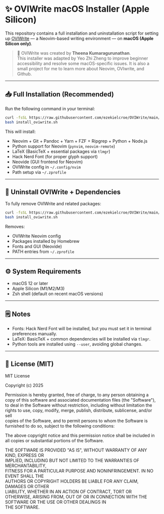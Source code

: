 # ✨ OVIWrite macOS Installer (Apple Silicon)

This repository contains a full installation and uninstallation script for setting up [OVIWrite](https://github.com/MiragianCycle/OVIWrite) — a Neovim-based writing environment — on **macOS (Apple Silicon only)**.

> 🧠 OVIWrite was created by **Theena Kumaragurunathan**.  
> This installer was adapted by Yeo Zhi Zheng to improve beginner accessibility and resolve some macOS-specific issues. It is also a small project for me to learn more about Neovim, OVIwrite, and Github.

---

## 📥 Full Installation (Recommended)

Run the following command in your terminal:

```bash
curl -fsSL https://raw.githubusercontent.com/ezekielcroe/OVIWrite/main/macos-installers/install_oviwrite.sh -o install_oviwrite.sh
bash install_oviwrite.sh
```

This will install:

- Neovim + Git + Pandoc + Yarn + FZF + Ripgrep + Python + Node.js
- Python support for Neovim (`pynvim`, `neovim-remote`)
- LaTeX (BasicTeX + essential packages via `tlmgr`)
- Hack Nerd Font (for proper glyph support)
- Neovide (GUI frontend for Neovim)
- OVIWrite config in `~/.config/nvim`
- Path setup via `~/.zprofile`

---

## 🧹 Uninstall OVIWrite + Dependencies

To fully remove OVIWrite and related packages:

```bash
curl -fsSL https://raw.githubusercontent.com/ezekielcroe/OVIWrite/main/macos-installers/uninstall_oviwrite.sh -o uninstall_oviwrite.sh
bash install_oviwrite.sh
```

Removes:

- OVIWrite Neovim config
- Packages installed by Homebrew
- Fonts and GUI (Neovide)
- PATH entries from `~/.zprofile`

---

## ⚙️ System Requirements

- macOS 12 or later
- Apple Silicon (M1/M2/M3)
- Zsh shell (default on recent macOS versions)

---

## 🗒 Notes

- Fonts: Hack Nerd Font will be installed, but you must set it in terminal preferences manually.
- LaTeX: BasicTeX + common dependencies will be installed via `tlmgr`.
- Python tools are installed using `--user`, avoiding global changes.

---

## 📄 License (MIT)

MIT License

Copyright (c) 2025

Permission is hereby granted, free of charge, to any person obtaining a copy
of this software and associated documentation files (the "Software"), to deal
in the Software without restriction, including without limitation the rights
to use, copy, modify, merge, publish, distribute, sublicense, and/or sell     
copies of the Software, and to permit persons to whom the Software is         
furnished to do so, subject to the following conditions:                      

The above copyright notice and this permission notice shall be included in    
all copies or substantial portions of the Software.                           

THE SOFTWARE IS PROVIDED "AS IS", WITHOUT WARRANTY OF ANY KIND, EXPRESS OR    
IMPLIED, INCLUDING BUT NOT LIMITED TO THE WARRANTIES OF MERCHANTABILITY,      
FITNESS FOR A PARTICULAR PURPOSE AND NONINFRINGEMENT. IN NO EVENT SHALL THE   
AUTHORS OR COPYRIGHT HOLDERS BE LIABLE FOR ANY CLAIM, DAMAGES OR OTHER        
LIABILITY, WHETHER IN AN ACTION OF CONTRACT, TORT OR OTHERWISE, ARISING FROM, 
OUT OF OR IN CONNECTION WITH THE SOFTWARE OR THE USE OR OTHER DEALINGS IN     
THE SOFTWARE.
